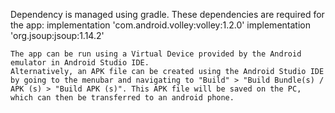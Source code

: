 Dependency is managed using gradle. These dependencies are required for the app:
	implementation 'com.android.volley:volley:1.2.0'
	implementation 'org.jsoup:jsoup:1.14.2'
	
	The app can be run using a Virtual Device provided by the Android emulator in Android Studio IDE. 
	Alternatively, an APK file can be created using the Android Studio IDE by going to the menubar and navigating to "Build" > "Build Bundle(s) / APK (s) > "Build APK (s)". This APK file will be saved on the PC, which can then be transferred to an android phone.
